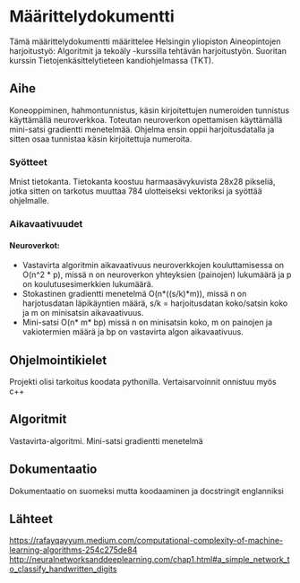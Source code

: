# Määrittelydokumentti
Tämä määrittelydokumentti määrittelee Helsingin yliopiston Aineopintojen harjoitustyö: Algoritmit ja tekoäly -kurssilla tehtävän harjoitustyön. Suoritan kurssin Tietojenkäsittelytieteen kandiohjelmassa (TKT).
## Aihe
Koneoppiminen, hahmontunnistus, käsin kirjoitettujen numeroiden tunnistus käyttämällä neuroverkkoa.
Toteutan neuroverkon opettamisen käyttämällä mini-satsi gradientti menetelmää. Ohjelma ensin oppii harjoitusdatalla ja sitten osaa tunnistaa käsin kirjoitettuja numeroita.

### Syötteet
Mnist tietokanta.
Tietokanta koostuu harmaasävykuvista 28x28 pikseliä, jotka sitten on tarkotus muuttaa 784 ulotteiseksi vektoriksi ja syöttää ohjelmalle.

### Aikavaativuudet
#### Neuroverkot:

- Vastavirta algoritmin aikavaativuus neuroverkkojen kouluttamisessa on O(n^2 * p), missä n on neuroverkon yhteyksien (painojen) lukumäärä ja p on koulutusesimerkkien lukumäärä.
- Stokastinen gradientti menetelmä O(n*((s/k)*m)), missä n on harjotusdatan läpikäyntien määrä, s/k = harjoitusdatan koko/satsin koko ja m on minisatsin aikavaativuus.
- Mini-satsi O(n* m* bp) missä n on minisatsin koko, m on painojen ja vakiotermien määrä ja bp on vastavirta algon aikavaativuus.


## Ohjelmointikielet
Projekti olisi tarkoitus koodata pythonilla.
Vertaisarvoinnit onnistuu myös c++

## Algoritmit
Vastavirta-algoritmi.
Mini-satsi gradientti menetelmä

## Dokumentaatio
Dokumentaatio on suomeksi mutta koodaaminen ja docstringit englanniksi
## Lähteet
https://rafayqayyum.medium.com/computational-complexity-of-machine-learning-algorithms-254c275de84
http://neuralnetworksanddeeplearning.com/chap1.html#a_simple_network_to_classify_handwritten_digits


